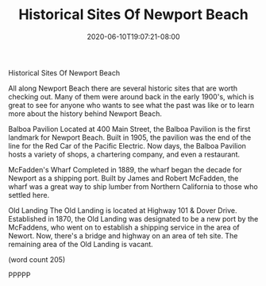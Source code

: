 ﻿---
title: "Historical Sites Of Newport Beach"
date: 2020-06-10T19:07:21-08:00
description: "short articles Tips for Web Success"
featured_image: "/images/short articles.jpg"
tags: ["short articles"]
---

Historical Sites Of Newport Beach

All along Newport Beach there are several historic
sites that are worth checking out.  Many of them
were around back in the early 1900's, which is
great to see for anyone who wants to see what the
past was like or to learn more about the history
behind Newport Beach.

Balboa Pavilion
Located at 400 Main Street, the Balboa Pavilion 
is the first landmark for Newport Beach.  Built in
1905, the pavilion was the end of the line for the
Red Car of the Pacific Electric.  Now days, the
Balboa Pavilion hosts a variety of shops, a 
chartering company, and even a restaurant.

McFadden's Wharf
Completed in 1889, the wharf began the decade for
Newport as a shipping port.  Built by James and 
Robert McFadden, the wharf was a great way to ship
lumber from Northern California to those who
settled here.

Old Landing
The Old Landing is located at Highway 101 & Dover
Drive.  Established in 1870, the Old Landing was
designated to be a new port by the McFaddens, who 
went on to establish a shipping service in the area
of Newort.  Now, there's a bridge and highway on
an area of teh site.  The remaining area of the 
Old Landing is vacant.

(word count 205)

PPPPP
